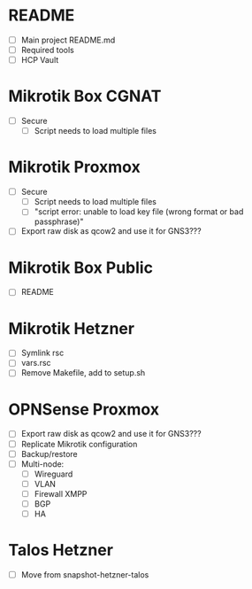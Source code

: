 # README
- [ ] Main project README.md
- [ ] Required tools
- [ ] HCP Vault

# Mikrotik Box CGNAT
- [ ] Secure 
    - [ ] Script needs to load multiple files

# Mikrotik Proxmox
- [ ] Secure 
    - [ ] Script needs to load multiple files
    - [ ] "script error: unable to load key file (wrong format or bad passphrase)"
- [ ] Export raw disk as qcow2 and use it for GNS3???

# Mikrotik Box Public 
- [ ] README

# Mikrotik Hetzner
- [ ] Symlink rsc
- [ ] vars.rsc
- [ ] Remove Makefile, add to setup.sh

# OPNSense Proxmox
- [ ] Export raw disk as qcow2 and use it for GNS3???
- [ ] Replicate Mikrotik configuration
- [ ] Backup/restore
- [ ] Multi-node:
    - [ ] Wireguard
    - [ ] VLAN
    - [ ] Firewall XMPP
    - [ ] BGP
    - [ ] HA

# Talos Hetzner
- [ ] Move from snapshot-hetzner-talos